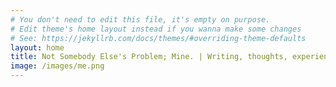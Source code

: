 ```yaml
---
# You don't need to edit this file, it's empty on purpose.
# Edit theme's home layout instead if you wanna make some changes
# See: https://jekyllrb.com/docs/themes/#overriding-theme-defaults
layout: home
title: Not Somebody Else's Problem; Mine. | Writing, thoughts, experiences and perspectives of Abhas Abhinav.
image: /images/me.png
---
```

